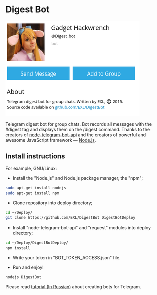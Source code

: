 Digest Bot
=============

![Bot Screen](Screens/DigestBot.png)

Telegram digest bot for group chats.
Bot records all messages with the #digest tag and displays them on the /digest command.
Thanks to the creators of [node-telegram-bot-api](https://github.com/yagop/node-telegram-bot-api) and the creators of powerful and awesome JavaScript framework — [Node.js](https://nodejs.org/en/).

## Install instructions

For example, GNU/Linux:

* Install the "Node.js" and Node.js package manager, the "npm";

```sh
sudo apt-get install nodejs
sudo apt-get install npm
```

* Clone repository into deploy directory;

```sh
cd ~/Deploy/
git clone https://github.com/EXL/DigestBot DigestBotDeploy
```

* Install "node-telegram-bot-api" and "request" modules into deploy directory;

```sh
cd ~/Deploy/DigestBotDeploy/
npm install 
```

* Write your token in "BOT_TOKEN_ACCESS.json" file.

* Run and enjoy!

```sh
nodejs DigestBot
```

Please read [tutorial (In Russian)](http://exlmoto.ru/writing-telegram-bots/) about creating bots for Telegram.
